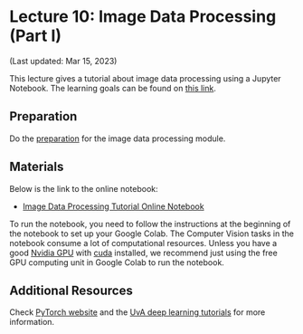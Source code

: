 # Lecture 10: Image Data Processing (Part I)

(Last updated: Mar 15, 2023)

This lecture gives a tutorial about image data processing using a Jupyter Notebook. The learning goals can be found on [this link](../modules/image-data-module/overview-image-data).

## Preparation

Do the [preparation](../modules/image-data-module/preparation-image-data) for the image data processing module.

## Materials

Below is the link to the online notebook:
- [Image Data Processing Tutorial Online Notebook](../modules/image-data-module/tutorial-image-data-notebook)

To run the notebook, you need to follow the instructions at the beginning of the notebook to set up your Google Colab.
The Computer Vision tasks in the notebook consume a lot of computational resources.
Unless you have a good [Nvidia GPU](https://www.nvidia.com/nl-nl/geforce/graphics-cards/) with [cuda](https://developer.nvidia.com/cuda-toolkit) installed, we recommend just using the free GPU computing unit in Google Colab to run the notebook.

## Additional Resources

Check [PyTorch website](https://pytorch.org/) and the [UvA deep learning tutorials](https://uvadlc-notebooks.readthedocs.io/) for more information. 

